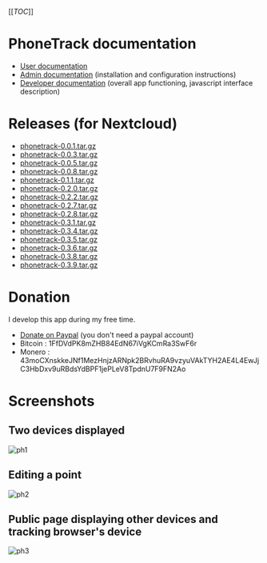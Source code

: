 [[_TOC_]]

# PhoneTrack documentation

* [User documentation](userdoc)
* [Admin documentation](admindoc) (installation and configuration instructions)
* [Developer documentation](devdoc) (overall app functioning, javascript interface description)

# Releases (for Nextcloud)

* [phonetrack-0.0.1.tar.gz](/uploads/cf086aad8a07f8272eefcff04a4a17fe/phonetrack-0.0.1.tar.gz)
* [phonetrack-0.0.3.tar.gz](/uploads/edd3d29d0022035177741e165086bf6b/phonetrack-0.0.3.tar.gz)
* [phonetrack-0.0.5.tar.gz](/uploads/b83ba61b13e7e1458a5122a9e34332b2/phonetrack-0.0.5.tar.gz)
* [phonetrack-0.0.8.tar.gz](/uploads/4cb8a98cad861abdc6f89c37a3c53d97/phonetrack-0.0.8.tar.gz)
* [phonetrack-0.1.1.tar.gz](/uploads/ffe9da8bba7b2422d3b8a28c65bcc6ca/phonetrack-0.1.1.tar.gz)
* [phonetrack-0.2.0.tar.gz](/uploads/4dabe74affe489d3f201d2d0a7dc7528/phonetrack-0.2.0.tar.gz)
* [phonetrack-0.2.2.tar.gz](/uploads/5b075116842a5beb61049224a77cbedc/phonetrack-0.2.2.tar.gz)
* [phonetrack-0.2.7.tar.gz](/uploads/0cddaf90807814bb1a3b19f933d4f830/phonetrack-0.2.7.tar.gz)
* [phonetrack-0.2.8.tar.gz](/uploads/4fc2fed9b8452dd29fa9b5bd045e06e8/phonetrack-0.2.8.tar.gz)
* [phonetrack-0.3.1.tar.gz](/uploads/dfa59ece49312f190b205a52ba4dc63a/phonetrack-0.3.1.tar.gz)
* [phonetrack-0.3.4.tar.gz](uploads/564b129ce83b83603bb0476206f92f4b/phonetrack-0.3.4.tar.gz)
* [phonetrack-0.3.5.tar.gz](uploads/e698bf1c2b6f6230e0fdd54b0575e1ac/phonetrack-0.3.5.tar.gz)
* [phonetrack-0.3.6.tar.gz](uploads/b8fb76a345ed8ba65638e65890bfb45e/phonetrack-0.3.6.tar.gz)
* [phonetrack-0.3.8.tar.gz](uploads/6339c14cdaa30ade57e352725d795c9d/phonetrack-0.3.8.tar.gz)
* [phonetrack-0.3.9.tar.gz](uploads/101620a04505ae1b38954a4cb364e68d/phonetrack-0.3.9.tar.gz)

# Donation

I develop this app during my free time.

* [Donate on Paypal](https://www.paypal.com/cgi-bin/webscr?cmd=_s-xclick&hosted_button_id=66PALMY8SF5JE) (you don't need a paypal account)
* Bitcoin : 1FfDVdPK8mZHB84EdN67iVgKCmRa3SwF6r
* Monero : 43moCXnskkeJNf1MezHnjzARNpk2BRvhuRA9vzyuVAkTYH2AE4L4EwJjC3HbDxv9uRBdsYdBPF1jePLeV8TpdnU7F9FN2Ao

# Screenshots

## Two devices displayed
![ph1](/uploads/17ba0aa1f01eb5f09010fb87048d0a6a/ph1.jpeg)

## Editing a point
![ph2](/uploads/55c1a459b1155cf75aba1252388c085a/ph2.jpeg)

## Public page displaying other devices and tracking browser's device
![ph3](/uploads/2c88199e6ce40fcaafbb7c112f9e42f9/ph3.jpeg)
